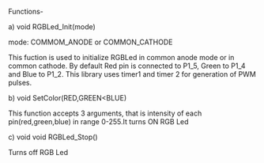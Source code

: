 Functions-

a) void RGBLed_Init(mode) 

  mode: COMMOM_ANODE or COMMON_CATHODE

  This fuction is used to initialize RGBLed in common anode mode or in common cathode. By default Red pin is connected to P1_5, Green to P1_4 and Blue to P1_2. This library uses timer1 and timer 2 for generation of PWM pulses. 
  
  
b) void SetColor(RED,GREEN<BLUE)

  This function accepts 3 arguments, that is intensity of each pin(red,green,blue) in range 0-255.It turns ON RGB Led
  
  
c) void void RGBLed_Stop()

  Turns off RGB Led 
